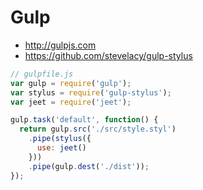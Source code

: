 # Gulp

- http://gulpjs.com
- https://github.com/stevelacy/gulp-stylus

```js
// gulpfile.js
var gulp = require('gulp');
var stylus = require('gulp-stylus');
var jeet = require('jeet');

gulp.task('default', function() {
  return gulp.src('./src/style.styl')
    .pipe(stylus({
      use: jeet()
    }))
    .pipe(gulp.dest('./dist'));
});
```
